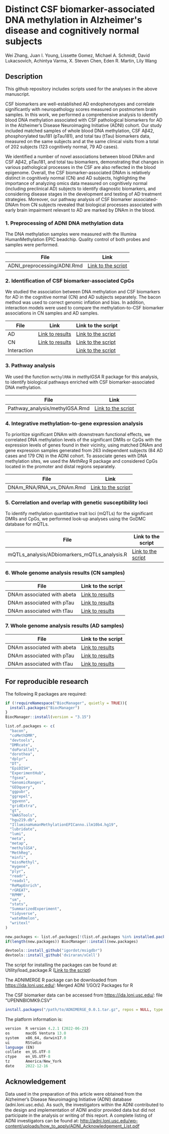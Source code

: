 # Distinct CSF biomarker-associated DNA methylation in Alzheimer's disease and cognitively normal subjects

Wei Zhang, Juan I. Young, Lissette Gomez, Michael A. Schmidt, David Lukacsovich, Achintya Varma, X. Steven Chen, Eden R. Martin, Lily Wang

## Description

This github repository includes scripts used for the analyses in the above manuscript.

CSF biomarkers are well-established AD endophenotypes and correlate significantly with neuropathology scores measured on postmortem brain samples. In this work, we performed a comprehensive analysis to identify blood DNA methylation associated with CSF pathological biomarkers for AD in the Alzheimer’s Disease Neuroimaging Initiative (ADNI) cohort. Our study included matched samples of whole blood DNA methylation, CSF Aβ42, phosphorylated tau181 (pTau181), and total tau (tTau) biomarkers data, measured on the same subjects and at the same clinical visits from a total of 202 subjects (123 cognitively normal, 79 AD cases).

We identified a number of novel associations between blood DNAm and CSF Aβ42, pTau181, and total tau biomarkers, demonstrating that changes in various pathological processes in the CSF are also reflected in the blood epigenome. Overall, the CSF biomarker-associated DNAm is relatively distinct in cognitively normal (CN) and AD subjects, highlighting the importance of analyzing omics data measured on cognitively normal (including preclinical AD) subjects to identify diagnostic biomarkers, and considering disease stages in the development and testing of AD treatment strategies. Moreover, our pathway analysis of CSF biomarker associated-DNAm from CN subjects revealed that biological processes associated with early brain impairment relevant to AD are marked by DNAm in the blood.


### 1. Preprocessing of ADNI DNA methylation data

The DNA methylation samples were measured with the Illumina HumanMethylation EPIC beadchip. Quality control of both probes and samples were performed. 

| File                 | Link |
|---------------------|-------------|
| ADNI_preprocessing/ADNI.Rmd  | [Link to the script](https://github.com/TransBioInfoLab/AD-ATN-biomarkers-and-DNAm/blob/main/code/ADNI_preprocessing/ADNI.Rmd) |

### 2. Identification of CSF biomarker-associated CpGs

We studied the association between DNA methylation and CSF biomarkers for AD in the cognitive normal (CN) and AD subjects separately. The bacon method was used to correct genomic inflation and bias. In addition, interaction models were used to compare the methylation-to-CSF biomarker associations in CN samples and AD samples.

|File | Link | Link to the script |
|---------|--------------------|-------------|
|AD| [Link to results](https://github.com/TransBioInfoLab/AD-ATN-biomarkers-and-DNAm/blob/main/results/DNAm-to-CSF-biomarkers/AD/) | [Link to the script](https://github.com/TransBioInfoLab/AD-ATN-biomarkers-and-DNAm/blob/main/code/Linear_model/ADNI_last_visit_CSF_LM_AD_Samples.Rmd)  |
|CN| [Link to results](https://github.com/TransBioInfoLab/AAD-ATN-biomarkers-and-DNAm/blob/main/results/DNAm-to-CSF-biomarkers/CN/) |[Link to the script](https://github.com/TransBioInfoLab/AD-ATN-biomarkers-and-DNAm/blob/main/code/Linear_model/ADNI_last_visit_CSF_LM_CN_Samples.Rmd)  |
|Interaction||[Link to the script](https://github.com/TransBioInfoLab/AD-ATN-biomarkers-and-DNAm/blob/main/code/Linear_model/ADNI_last_visit_CSF_Interaction_model.Rmd)  |


### 3. Pathway analysis

We used the function `methylRRA` in *methylGSA* R package for this analysis, to identify biological pathways enriched with CSF biomarker-associated DNA methylation. 

| File | Link |
|---------|--------------------|
| Pathway_analysis/methylGSA.Rmd| [Link to the script](https://github.com/TransBioInfoLab/AD-ATN-biomarkers-and-DNAm/blob/main/code/Pathway_analysis/methylGSA.Rmd)  |



### 4. Integrative methylation-to-gene expression analysis

To prioritize significant DNAm with downstream functional effects, we correlated DNA methylation levels of the significant DMRs or CpGs with the expression levels of genes found in their vicinity, using matched DNAm and gene expression samples generated from 263 independent subjects (84 AD cases and 179 CN) in the ADNI cohort.
To associate genes with DNA methylation sites, we used the *MethReg* R package and considered CpGs located in the promoter and distal regions separately.

| File |  Link |
|---------------------|-------------|
| DNAm_RNA/RNA_vs_DNAm.Rmd  | [Link to the script](https://github.com/TransBioInfoLab/AD-ATN-biomarkers-and-DNAm/blob/main/code/DNAm_RNA/RNA_vs_DNAm.Rmd) |


### 5. Correlation and overlap with genetic susceptibility loci

To identify methylation quantitative trait loci (mQTLs) for the significant DMRs and CpGs, we performed look-up analyses using the GoDMC database for mQTLs. 

| File |  Link to the script |
|---------------------|-------------|
| mQTLs_analysis/ADbiomarkers_mQTLs_analysis.R | [Link to the script](https://github.com/TransBioInfoLab/AD-ATN-biomarkers-and-DNAm/blob/main/code/mQTLs_analysis/ADbiomarkers_mQTLs_analysis.R) |

### 6. Whole genome analysis results (CN samples)

| File |  Link to the script |
|---------------------|-------------|
| DNAm associated with abeta | [Link to results](https://github.com/TransBioInfoLab/AD-ATN-biomarkers-and-DNAm/blob/main/results/DNAm-to-CSF-biomarkers/CN/ADNI_Last_Visit_CSF_ABETA_with_covariates_LM_CN_results_with_inflation.csv) |
| DNAm associated with pTau | [Link to results](https://github.com/TransBioInfoLab/AD-ATN-biomarkers-and-DNAm/blob/main/results/DNAm-to-CSF-biomarkers/CN/ADNI_Last_Visit_CSF_PTAU_with_covariates_LM_CN_results_with_inflation.csv) |
| DNAm associated with tTau | [Link to results](https://github.com/TransBioInfoLab/AD-ATN-biomarkers-and-DNAm/blob/main/results/DNAm-to-CSF-biomarkers/CN/ADNI_Last_Visit_CSF_TAU_with_covariates_LM_CN_results_with_inflation.csv) |

### 7. Whole genome analysis results (AD samples)

| File |  Link to the script |
|---------------------|-------------|
| DNAm associated with abeta | [Link to results](https://github.com/TransBioInfoLab/AD-ATN-biomarkers-and-DNAm/blob/main/results/DNAm-to-CSF-biomarkers/AD/ADNI_Last_Visit_CSF_ABETA_with_covariates_LM_AD_results_with_inflation.csv) |
| DNAm associated with pTau | [Link to results](https://github.com/TransBioInfoLab/AD-ATN-biomarkers-and-DNAm/blob/main/results/DNAm-to-CSF-biomarkers/AD/ADNI_Last_Visit_CSF_PTAU_with_covariates_LM_AD_results_with_inflation.csv) |
| DNAm associated with tTau | [Link to results](https://github.com/TransBioInfoLab/AD-ATN-biomarkers-and-DNAm/blob/main/results/DNAm-to-CSF-biomarkers/AD/ADNI_Last_Visit_CSF_TAU_with_covariates_LM_AD_results_with_inflation.csv) |


## For reproducible research

The following R packages are required:

```r
if (!requireNamespace("BiocManager", quietly = TRUE)){
  install.packages("BiocManager")
}
BiocManager::install(version = "3.15")

list.of.packages <- c(
  "bacon",
  "coMethDMR",
  "devtools",
  "DMRcate",                                      
  "doParallel",  
  "dorothea",
  "dplyr",                                        
  "DT",                                           
  "EpiDISH",                                      
  "ExperimentHub",                                
  "fgsea",                                        
  "GenomicRanges",                                
  "GEOquery",                                     
  "ggpubr",                                       
  "ggrepel",
  "ggvenn",
  "gridExtra",                                    
  "gt",
  "GWASTools",  
  "hgu219.db",
  "IlluminaHumanMethylationEPICanno.ilm10b4.hg19",
  "lubridate",                                    
  "lumi",                                         
  "meta",                                         
  "metap",
  "methylGSA",
  "MethReg",                                      
  "minfi",                                        
  "missMethyl",                                   
  "mygene",                                       
  "plyr",                                         
  "readr",                                        
  "readxl",                                       
  "ReMapEnrich",
  "rGREAT",
  "RPMM",                                         
  "sm",                                           
  "stats",                                        
  "SummarizedExperiment",                         
  "tidyverse",                                        
  "wateRmelon",                                   
  "writexl"
)

new.packages <- list.of.packages[!(list.of.packages %in% installed.packages()[,"Package"])]
if(length(new.packages)) BiocManager::install(new.packages)

devtools::install_github("igordot/msigdbr")
devtools::install_github('dviraran/xCell')
```

The script for installing the packages can be found at: Utility/load_package.R ([Link to the script](https://github.com/TransBioInfoLab/AD-ATN-biomarkers-and-DNAm/blob/main/code/Utility/load_package.R))


The ADNIMERGE R package can be downloaded from https://ida.loni.usc.edu/: Merged ADNI 1/GO/2 Packages for R

The CSF biomarker data can be accessed from https://ida.loni.usc.edu/: file "UPENNBIOMK9.CSV"

```r
install.packages("/path/to/ADNIMERGE_0.0.1.tar.gz", repos = NULL, type = "source")
```

The platform information is:

```r
version  R version 4.2.1 (2022-06-23)
os       macOS Ventura 13.0
system   x86_64, darwin17.0
ui       RStudio
language (EN)
collate  en_US.UTF-8
ctype    en_US.UTF-8
tz       America/New_York
date     2022-12-16
```

## Acknowledgement
Data used in the preparation of this article were obtained from the Alzheimer’s Disease Neuroimaging Initiative (ADNI) database (adni.loni.usc.edu). As such, the investigators within the ADNI contributed to the design and implementation of ADNI and/or provided data but did not participate in the analysis or writing of this report. A complete listing of ADNI investigators can be found at: http://adni.loni.usc.edu/wp-content/uploads/how_to_apply/ADNI_Acknowledgement_List.pdf


